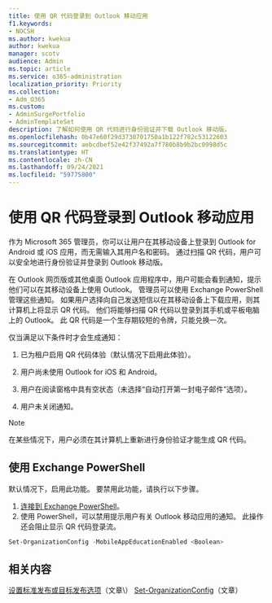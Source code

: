 ```yaml
---
title: 使用 QR 代码登录到 Outlook 移动应用
f1.keywords:
- NOCSH
ms.author: kwekua
author: kwekua
manager: scotv
audience: Admin
ms.topic: article
ms.service: o365-administration
localization_priority: Priority
ms.collection:
- Adm_O365
ms.custom:
- AdminSurgePortfolio
- AdminTemplateSet
description: 了解如何使用 QR 代码进行身份验证并下载 Outlook 移动版。
ms.openlocfilehash: 0b47e60f29d3730701750a1b122f782c53122603
ms.sourcegitcommit: aebcdbef52e42f37492a7f780b8b9b2bc0998d5c
ms.translationtype: HT
ms.contentlocale: zh-CN
ms.lasthandoff: 09/24/2021
ms.locfileid: "59775800"
---
```

# <a name="use-a-qr-code-to-sign-in-to-the-outlook-mobile-apps"></a>使用 QR 代码登录到 Outlook 移动应用

作为 Microsoft 365 管理员，你可以让用户在其移动设备上登录到 Outlook for Android 或 iOS 应用，而无需输入其用户名和密码。 通过扫描 QR 代码，用户可以安全地进行身份验证并登录到 Outlook 移动版。

在 Outlook 网页版或其他桌面 Outlook 应用程序中，用户可能会看到通知，提示他们可以在其移动设备上使用 Outlook。 管理员可以使用 Exchange PowerShell 管理这些通知。 如果用户选择向自己发送短信以在其移动设备上下载应用，则其计算机上将显示 QR 代码。 他们将能够扫描 QR 代码以登录到其手机或平板电脑上的 Outlook。 此 QR 代码是一个生存期较短的令牌，只能兑换一次。

仅当满足以下条件时才会生成通知：

1. 已为租户启用 QR 代码体验（默认情况下启用此体验）。

2. 用户尚未使用 Outlook for iOS 和 Android。

3. 用户在阅读窗格中具有空状态（未选择“自动打开第一封电子邮件”选项）。

4. 用户未关闭通知。

> [!NOTE]
> 在某些情况下，用户必须在其计算机上重新进行身份验证才能生成 QR 代码。

## <a name="use-exchange-powershell"></a>使用 Exchange PowerShell

默认情况下，启用此功能。 要禁用此功能，请执行以下步骤。

1. [连接到 Exchange PowerShell](/powershell/exchange/connect-to-exchange-online-powershell)。
2. 使用 PowerShell，可以禁用提示用户有关 Outlook 移动应用的通知。 此操作还会阻止显示 QR 代码登录流。

```powershell
Set-OrganizationConfig -MobileAppEducationEnabled <Boolean>
```

## <a name="related-content"></a>相关内容

[设置标准发布或目标发布选项](release-options-in-office-365.md)（文章\）
[Set-OrganizationConfig](/powershell/module/exchange/set-organizationconfig)（文章）
